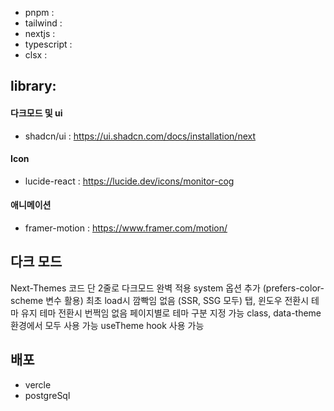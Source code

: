 - pnpm :
- tailwind :
- nextjs :
- typescript :
- clsx :

## library:

#### 다크모드 및 ui

- shadcn/ui : https://ui.shadcn.com/docs/installation/next

#### Icon

- lucide-react : https://lucide.dev/icons/monitor-cog

#### 애니메이션

- framer-motion : https://www.framer.com/motion/

## 다크 모드

Next-Themes
코드 단 2줄로 다크모드 완벽 적용
system 옵션 추가 (prefers-color-scheme 변수 활용)
최초 load시 깜빡임 없음 (SSR, SSG 모두)
탭, 윈도우 전환시 테마 유지
테마 전환시 번쩍임 없음
페이지별로 테마 구분 지정 가능
class, data-theme 환경에서 모두 사용 가능
useTheme hook 사용 가능

## 배포

- vercle
- postgreSql
